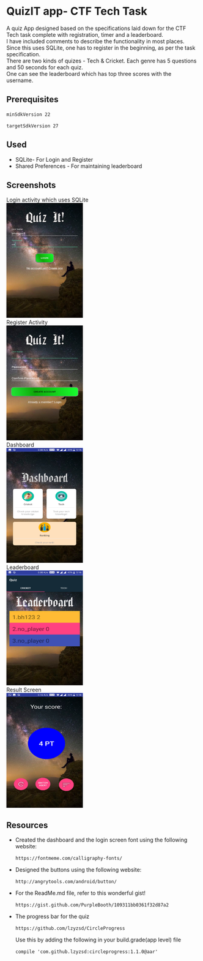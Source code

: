 # QuizIT app- CTF Tech Task
A quiz App designed based on the specifications laid down for the CTF Tech task complete with registration, timer and a leaderboard. <br />
I have included comments to describe the functionality in most places. <br />
Since this uses SQLite, one has to register in the beginning, as per the task specification.<br />
There are two kinds of quizes - Tech & Cricket. Each genre has 5 questions and 50 seconds for each quiz. <br />
One can see the leaderboard which has top three scores with the username. <br />

## Prerequisites
```
minSdkVersion 22
```
```
targetSdkVersion 27
```
## Used
 * SQLite- For Login and Register
 * Shared Preferences - For maintaining leaderboard

## Screenshots
Login activity which uses SQLite<br />
<img src="https://github.com/bhargav191098/Quiz_Tech_Task/blob/master/ctf_screenshot/login.jpg" alt="login" width="200" height="300">
<br />
Register Activity <br />
<img src="https://github.com/bhargav191098/Quiz_Tech_Task/blob/master/ctf_screenshot/register.jpg" alt="register" width="200" height="300">
<br />
Dashboard<br />
<img src="https://github.com/bhargav191098/Quiz_Tech_Task/blob/master/ctf_screenshot/dashboard.jpg" alt="dashboard" width="200" height="300">
<br />
Leaderboard<br />
<img src="https://github.com/bhargav191098/Quiz_Tech_Task/blob/master/ctf_screenshot/leaderboard.jpg" alt="leaderboard" width="200" height="300">
<br />
Result Screen<br />
<img src="https://github.com/bhargav191098/Quiz_Tech_Task/blob/master/ctf_screenshot/yourscore.jpg" alt="result" width="200" height="300">
<br />
## Resources <br />
   * Created the dashboard and the login screen font using the following website:
      ```
      https://fontmeme.com/calligraphy-fonts/
      ```
   * Designed the buttons using the following website:
      ```
      http://angrytools.com/android/button/
      ```
   * For the ReadMe.md file, refer to this wonderful gist!
      ```
      https://gist.github.com/PurpleBooth/109311bb0361f32d87a2
      ```
   * The progress bar for the quiz 
      ```
      https://github.com/lzyzsd/CircleProgress
      ```
      Use this by adding the following in your build.grade(app level) file
      ```
      compile 'com.github.lzyzsd:circleprogress:1.1.0@aar'
      ```
   
